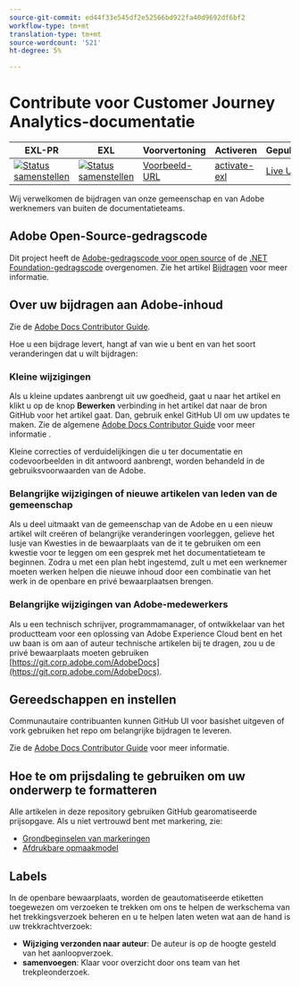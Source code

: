 ```yaml
---
source-git-commit: ed44f33e545df2e52566bd922fa40d9692df6bf2
workflow-type: tm+mt
translation-type: tm+mt
source-wordcount: '521'
ht-degree: 5%

---
```

# Contribute voor Customer Journey Analytics-documentatie

| EXL-PR | EXL | Voorvertoning | Activeren | Gepubliceerd | Help |
|--- |--- |--- |--- |--- |--- |
| [![Status samenstellen](https://docs.ci.corp.adobe.com/view/exl-pr/job/analytics-platform.en_pr-exl/badge/icon)](https://docs.ci.corp.adobe.com/view/exl-pr/job/analytics-platform.en_pr-exl/lastBuild/) | [![Status samenstellen](https://docs.ci.corp.adobe.com/view/exl-pr/job/analytics-platform.en_exl/lastBuild/badge/icon)](https://docs.ci.corp.adobe.com/view/exl-pr/job/analytics-platform.en_exl/lastBuild/lastBuild) | [Voorbeeld-URL](https://experienceleague.corp.adobe.com/docs/analytics-platform/using/cja-landing.html?lang=en) | [activate-exl](https://docs.ci.corp.adobe.com/job/activate-exl/build/) | [Live URL](https://experienceleague.adobe.com/docs/analytics-platform/using/cja-landing.html?lang=en) | [Ontwerphandleiding](https://experienceleague.adobe.com/docs/authoring-guide-exl/using/home.html?lang=en) |

Wij verwelkomen de bijdragen van onze gemeenschap en van Adobe werknemers van buiten de documentatieteams.

## Adobe Open-Source-gedragscode

Dit project heeft de [Adobe-gedragscode voor open source](code-of-conduct.md) of de [.NET Foundation-gedragscode](https://dotnetfoundation.org/code-of-conduct) overgenomen. Zie het artikel [Bijdragen](contributing.md) voor meer informatie.

## Over uw bijdragen aan Adobe-inhoud

Zie de [Adobe Docs Contributor Guide](https://docs.adobe.com/content/help/en/contributor/contributor-guide/introduction.html).

Hoe u een bijdrage levert, hangt af van wie u bent en van het soort veranderingen dat u wilt bijdragen:

### Kleine wijzigingen

Als u kleine updates aanbrengt uit uw goedheid, gaat u naar het artikel en klikt u op de knop **Bewerken** verbinding in het artikel dat naar de bron GitHub voor het artikel gaat. Dan, gebruik enkel GitHub UI om uw updates te maken. Zie de algemene [Adobe Docs Contributor Guide](https://docs.adobe.com/content/help/en/contributor/contributor-guide/introduction.html) voor meer informatie .

Kleine correcties of verduidelijkingen die u ter documentatie en codevoorbeelden in dit antwoord aanbrengt, worden behandeld in de gebruiksvoorwaarden van de Adobe.

### Belangrijke wijzigingen of nieuwe artikelen van leden van de gemeenschap

Als u deel uitmaakt van de gemeenschap van de Adobe en u een nieuw artikel wilt creëren of belangrijke veranderingen voorleggen, gelieve het lusje van Kwesties in de bewaarplaats van de it te gebruiken om een kwestie voor te leggen om een gesprek met het documentatieteam te beginnen. Zodra u met een plan hebt ingestemd, zult u met een werknemer moeten werken helpen die nieuwe inhoud door een combinatie van het werk in de openbare en privé bewaarplaatsen brengen.

<!--
If you submit a pull request with significant changes to documentation and code examples, you'll see a message in the pull request asking you to submit an online contribution license agreement (CLA). We need you to complete the online form before we can review your pull request.
-->

### Belangrijke wijzigingen van Adobe-medewerkers

Als u een technisch schrijver, programmamanager, of ontwikkelaar van het productteam voor een oplossing van Adobe Experience Cloud bent en het uw baan is om aan of auteur technische artikelen bij te dragen, zou u de privé bewaarplaats moeten gebruiken [https://git.corp.adobe.com/AdobeDocs](https://git.corp.adobe.com/AdobeDocs). <!--Employees from other parts of the Adobe world should use the public repo for minor updates.-->

## Gereedschappen en instellen

Communautaire contribuanten kunnen GitHub UI voor basishet uitgeven of vork gebruiken het repo om belangrijke bijdragen te leveren.

Zie de [Adobe Docs Contributor Guide](https://docs.adobe.com/content/help/en/contributor/contributor-guide/introduction.html) voor meer informatie.

## Hoe te om prijsdaling te gebruiken om uw onderwerp te formatteren

Alle artikelen in deze repository gebruiken GitHub gearomatiseerde prijsopgave. Als u niet vertrouwd bent met markering, zie:

* [Grondbeginselen van markeringen](https://help.github.com/articles/markdown-basics/)
* [Afdrukbare opmaakmodel](https://guides.github.com/pdfs/markdown-cheatsheet-online.pdf)

## Labels

In de openbare bewaarplaats, worden de geautomatiseerde etiketten toegewezen om verzoeken te trekken om ons te helpen de werkschema van het trekkingsverzoek beheren en u te helpen laten weten wat aan de hand is uw trekkrachtverzoek:

* **Wijziging verzonden naar auteur**: De auteur is op de hoogte gesteld van het aanloopverzoek.
* **samenvoegen**: Klaar voor overzicht door ons team van het trekpleonderzoek.
